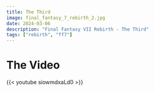```yaml
---
title: The Third
image: final_fantasy_7_rebirth_2.jpg
date: 2024-03-06
description: "Final Fantasy VII Rebirth - The Third"
tags: ["rebirth", "ff7"]
---
```


# The Video

{{< youtube siowmdxaLd0 >}}